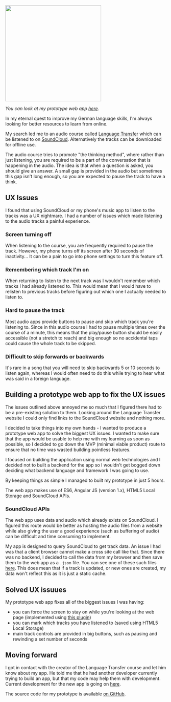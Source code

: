 <img src="/media/projects/language-transfer/language-transfer-pixel-2.png" style="width:300px;">

*You can look at my prototype web app [here](https://languagetransfer.harveywilliams.net/).*

In my eternal quest to improve my German language skills, I'm always looking for better resources to learn from online.

My search led me to an audio course called [Language Transfer](https://www.languagetransfer.org/) which can be listened to on [SoundCloud](https://soundcloud.com/languagetransfer/sets/complete-german-more-on-the). Alternatively the tracks can be downloaded for offline use.

The audio course tries to promote "the thinking method", where rather than just listening, you are required to be a part of the conversation that is happening in the audio. The idea is that when a question is asked, you should give an answer. A small gap is provided in the audio but sometimes this gap isn't long enough, so you are expected to pause the track to have a think.

## UX Issues

I found that using SoundCloud or my phone's music app to listen to the tracks was a UX nightmare. I had a number of issues which made listening to the audio tracks a painful experience.

### Screen turning off

When listening to the course, you are frequently required to pause the track. However, my phone turns off its screen after 30 seconds of inactivity... It can be a pain to go into phone settings to turn this feature off.

### Remembering which track I'm on

When returning to listen to the next track was I wouldn't remember which tracks I had already listened to. This would mean that I would have to relisten to previous tracks before figuring out which one I actually needed to listen to.

### Hard to pause the track

Most audio apps provide buttons to pause and skip which track you're listening to. Since in this audio course I had to pause multiple times over the course of a minute, this means that the play/pause button should be easily accessible (not a stretch to reach) and big enough so no accidental taps could cause the whole track to be skipped.

### Difficult to skip forwards or backwards

It's rare in a song that you will need to skip backwards 5 or 10 seconds to listen again, whereas I would often need to do this while trying to hear what was said in a foreign language.

## Building a prototype web app to fix the UX issues

The issues outlined above annoyed me so much that I figured there had to be a pre-existing solution to them. Looking around the Language Transfer website I could only find links to the SoundCloud website and nothing more.

I decided to take things into my own hands - I wanted to produce a prototype web app to solve the biggest UX issues. I wanted to make sure that the app would be usable to help me with my learning as soon as possible, so I decided to go down the MVP (minimal viable product) route to ensure that no time was wasted building pointless features.

I focused on building the application using normal web technologies and I decided not to built a backend for the app so I wouldn't get bogged down deciding what backend language and framework I was going to use.

By keeping things as simple I managed to built my prototype in just 5 hours.

The web app makes use of ES6, Angular JS (version 1.x), HTML5 Local Storage and SoundCloud APIs.

### SoundCloud APIs

The web app uses data and audio which already exists on SoundCloud. I figured this route would be better as hosting the audio files from a website while also giving the user a good experience (such as buffering of audio) can be difficult and time consuming to implement.

My app is designed to query SoundCloud to get track data. An issue I had was that a client browser cannot make a cross site call like that. Since there was no backend, I decided to call the data from my browser and then save them to the web app as a `.json` file. You can see one of these such files [here](http://lt2.harveywilliams.net/json/playlists/157713757.json). This does mean that if a track is updated, or new ones are created, my data won't reflect this as it is just a static cache.

## Solved UX issuues

My prototype web app fixes all of the biggest issues I was having:

- you can force the screen to stay on while you're looking at the web page (implemented using [this plugin](https://github.com/richtr/NoSleep.js))
- you can mark which tracks you have listened to (saved using HTML5 Local Storage)
- main track controls are provided in big buttons, such as pausing and rewinding a set number of seconds

## Moving forward

I got in contact with the creator of the Language Transfer course and let him know about my app. He told me that he had another developer currently trying to build an app, but that my code may help them with development. Current development for the new app is going on [here](https://github.com/LanguageTransfer/language-transfer).

The source code for my prototype is available [on GitHub](https://github.com/HarveyWilliams/LanguageTransfer2).
